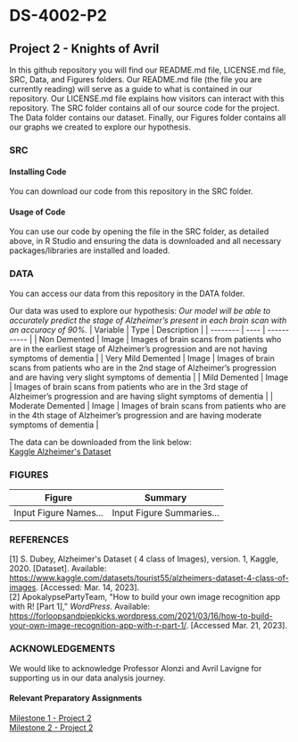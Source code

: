# DS-4002-P2

## Project 2 - Knights of Avril
In this github repository you will find our README.md file, LICENSE.md file, SRC, Data, and Figures folders. Our README.md file (the file you are currently reading) will serve as a guide to what is contained in our repository. Our LICENSE.md file explains how visitors can interact with this repository. The SRC folder contains all of our source code for the project. The Data folder contains our dataset. Finally, our Figures folder contains all our graphs we created to explore our hypothesis.

### SRC
#### Installing Code
You can download our code from this repository in the SRC folder.

#### Usage of Code
You can use our code by opening the file in the SRC folder, as detailed above, in R Studio and ensuring the data is downloaded and all necessary packages/libraries are installed and loaded.

### DATA
You can access our data from this repository in the DATA folder.

Our data was used to explore our hypothesis: *Our model will be able to accurately predict the stage of Alzheimer’s present in each brain scan with an accuracy of 90%.*
| Variable | Type | Description |
| -------- | ---- | ----------- |
| Non Demented | Image | Images of brain scans from patients who are in the earliest stage of Alzheimer’s progression and are not having symptoms of dementia |
| Very Mild Demented | Image | Images of brain scans from patients who are in the 2nd stage of Alzheimer’s progression and are having very slight symptoms of dementia |
| Mild Demented | Image | Images of brain scans from patients who are in the 3rd stage of Alzheimer’s progression and are having slight symptoms of dementia |
| Moderate Demented | Image | Images of brain scans from patients who are in the 4th stage of Alzheimer’s progression and are having moderate symptoms of dementia |

The data can be downloaded from the link below:\
[Kaggle Alzheimer's Dataset](https://www.kaggle.com/datasets/tourist55/alzheimers-dataset-4-class-of-images)

### FIGURES
| Figure | Summary |
| ------ | ------- |
| Input Figure Names... | Input Figure Summaries... |


### REFERENCES
[1] S. Dubey, Alzheimer's Dataset ( 4 class of Images), version. 1, Kaggle, 2020. [Dataset]. Available: https://www.kaggle.com/datasets/tourist55/alzheimers-dataset-4-class-of-images. [Accessed: Mar. 14, 2023].\
[2] ApokalypsePartyTeam, "How to build your own image recognition app with R! [Part 1]," *WordPress*. Available: https://forloopsandpiepkicks.wordpress.com/2021/03/16/how-to-build-your-own-image-recognition-app-with-r-part-1/. [Accessed Mar. 21, 2023].

### ACKNOWLEDGEMENTS
We would like to acknowledge Professor Alonzi and Avril Lavigne for supporting us in our data analysis journey.

#### Relevant Preparatory Assignments
[Milestone 1 - Project 2](https://docs.google.com/document/d/1mBjPhRm3jpO0wOZiAe-f3G6VocmsAj7WSa6iEhy5FYo/edit?usp=share_link)\
[Milestone 2 - Project 2](https://docs.google.com/document/d/197s1BXEq1p9CKcmx7dvmEoAfybXHKw-69AX0dhaeL1A/edit?usp=share_link)
